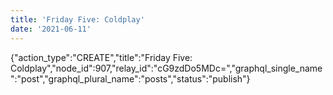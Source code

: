 ```yaml
---
title: 'Friday Five: Coldplay'
date: '2021-06-11'
---
```


{"action_type":"CREATE","title":"Friday Five: Coldplay","node_id":907,"relay_id":"cG9zdDo5MDc=","graphql_single_name":"post","graphql_plural_name":"posts","status":"publish"}
